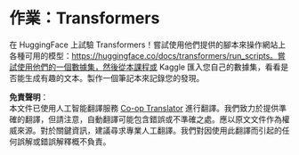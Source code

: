 <!--
CO_OP_TRANSLATOR_METADATA:
{
  "original_hash": "177f3ea3995d725e6f9f5c66af16edcd",
  "translation_date": "2025-08-24T21:50:14+00:00",
  "source_file": "lessons/5-NLP/18-Transformers/assignment.md",
  "language_code": "hk"
}
-->
# 作業：Transformers

在 HuggingFace 上試驗 Transformers！嘗試使用他們提供的腳本來操作網站上各種可用的模型：https://huggingface.co/docs/transformers/run_scripts。嘗試使用他們的一個數據集，然後從本課程或 Kaggle 匯入您自己的數據集，看看是否能生成有趣的文本。製作一個筆記本來記錄您的發現。

**免責聲明**：  
本文件已使用人工智能翻譯服務 [Co-op Translator](https://github.com/Azure/co-op-translator) 進行翻譯。我們致力於提供準確的翻譯，但請注意，自動翻譯可能包含錯誤或不準確之處。應以原文文件作為權威來源。對於關鍵資訊，建議尋求專業人工翻譯。我們對因使用此翻譯而引起的任何誤解或錯誤解釋概不負責。